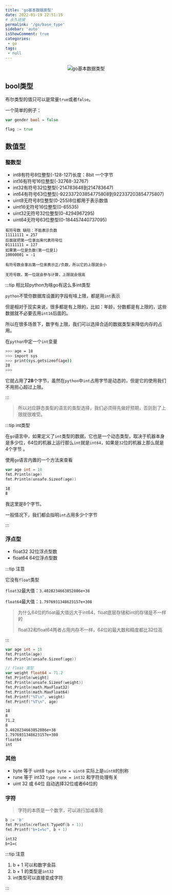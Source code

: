 ```yaml
---
title: 'go基本数据类型'
date: 2022-01-19 22:51:15
# 永久链接
permalink: '/go/base_type'
sidebar: 'auto'
isShowComment: true
categories:
 - go
tags:
 - null
---
```




<p align="center"><img src="https://gitee.com/wxvirus/img/raw/master/img/20220119225226.png" alt="go基本数据类型" /></p>



## bool类型

布尔类型的值只可以是常量`true`或者`false`。

一个简单的例子：

```go
var gender bool = false

flag := true
```



## 数值型

### 整数型

-   int8有符号8位整型(-128-127)长度：8bit 一个字节
-   int16有符号16位整型(-32768-32767)
-   int32有符号32位整型(-214783648到214783647)
-   int64有符号63位整型(-922337203854775808到922337203854775807)
-   uint8无符号8位整型(0-255)8位都用于表示数值
-   uint16无符号16位整型(0-65535)
-   uint32无符号32位整型(0-4294967295)
-   uint64无符号63位整型(0-184457440737095)

```
有符号数 缺陷：不能表示负数
11111111 = 257
后面就把第一位拿出来代表符号位
01111111 = 127
如果第一位是负数(第一位是1)
10000001 = -1

有符号数会拿出第一位来表示正/负数，所以它的上限就会小

无符号数，第一位就会参与计算，上限就会很高
```



:::tip 相比较python为啥go有这么多int类型

`python`不管你数据库设置的字段有啥上限，都是用`int`表示

但是相对于现实来说，很多都是有上限的，比如：年龄，分数都是有上限的，这些数据就不必要去用`int16`后面的。

所以在很多场景下，数字有上限，我们可以选择合适的数据类型来降低内存的占用。



在`python`中定一个`int`变量

```bash
>>> age = 18
>>> import sys
>>> print(sys.getsizeof(age))
28
>>>
```

它就占用了**28**个字节，虽然在`python`中`int`占用字节是动态的，但是它的使用我们不用担心超过上限。

:::



>   所以对应静态类型的语言的类型选择，我们必须得先做好预期，否则到了上限就很难受。



:::tip int类型

在`go`语言中，如果定义了`int`类型的数据，它也是一个动态类型，取决于机器本身是多少位，64位的机器上运行那么`int`就是`int64`，如果是`32`位的机器上那么就是4个字节 。

使用`go`语言内置的一个方法来查看

```go
var age int = 18
fmt.Println(age)
fmt.Println(unsafe.Sizeof(age))
```

```bash
18
8 
```

我这里是8个字节。

一般情况下，我们都会指明`int`占用多少个字节

:::

### 浮点型

-   float32 32位浮点型数
-   float64 64位浮点型数



:::tip 注意

它没有`float`类型

`float32`最大值：`3.4028234663852886e+38`

`float64`最大值：`1.7976931348623157e+308`



>   为什么64位的float最大值远大于int64，float底层存储和int的存储是不一样的
>
>   float32和float64两者占用内存不一样，64位的最大数和精度都比32位高

:::



```go
var age int = 18
fmt.Println(age)
fmt.Println(unsafe.Sizeof(age))

// float 类型
var weight float64 = 71.2
fmt.Println(weight)
fmt.Println(unsafe.Sizeof(weight))
fmt.Println(math.MaxFloat32)
fmt.Println(math.MaxFloat64)
fmt.Printf("%T\n", weight)
fmt.Printf("%T\n", age)
```

```bash
18
8
71.2
8
3.4028234663852886e+38
1.7976931348623157e+308
float64
int

```



### 其他

-   byte 等于 uint8 `type byte = uint8` 实际上是`uint8`的别称
-   rune 等于 int32 `type rune = int32` 和字符处理有关
-   uint 32 或 64位 自动选择32位或者64位的



### 字符

>   字符的本质是一个数字，可以进行加减乘除

```go
b := 'b'
fmt.Println(reflect.TypeOf(b + 1))
fmt.Printf("b+1=%c", b + 1)
```

```bash
int32
b+1=c

```

:::tip 注意

1.   b + 1 可以和数字金蒜
2.   b + 1 的类型是`int32`
3.   int类型可以直接变成字符

:::